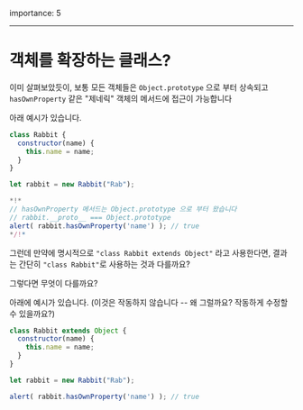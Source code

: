 importance: 5

---

# 객체를 확장하는 클래스?

이미 살펴보았듯이, 보통 모든 객체들은 `Object.prototype` 으로 부터 상속되고 `hasOwnProperty` 같은 "제네릭" 객체의 메서드에 접근이 가능합니다

아래 예시가 있습니다.

```js run
class Rabbit {
  constructor(name) {
    this.name = name;
  }
}

let rabbit = new Rabbit("Rab");

*!*
// hasOwnProperty 메서드는 Object.prototype 으로 부터 왔습니다
// rabbit.__proto__ === Object.prototype
alert( rabbit.hasOwnProperty('name') ); // true
*/!*
```

그런데 만약에 명시적으로 `"class Rabbit extends Object"` 라고 사용한다면, 결과는 간단히 `"class Rabbit"`로 사용하는 것과 다를까요?

그렇다면 무엇이 다를까요?

아래에 예시가 있습니다. (이것은 작동하지 않습니다 -- 왜 그럴까요? 작동하게 수정할 수 있을까요?)

```js
class Rabbit extends Object {
  constructor(name) {
    this.name = name;
  }
}

let rabbit = new Rabbit("Rab");

alert( rabbit.hasOwnProperty('name') ); // true
```

